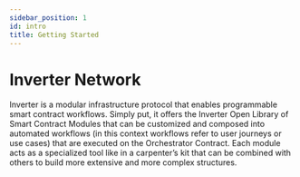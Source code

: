 ```yaml
---
sidebar_position: 1
id: intro
title: Getting Started
---
```


# Inverter Network

Inverter is a modular infrastructure protocol that enables programmable smart contract workflows. Simply put, it offers the Inverter Open Library of Smart Contract Modules that can be customized and composed into automated workflows (in this context workflows refer to user journeys or use cases) that are executed on the Orchestrator Contract. Each module acts as a specialized tool like in a carpenter’s kit that can be combined with others to build more extensive and more complex structures.
